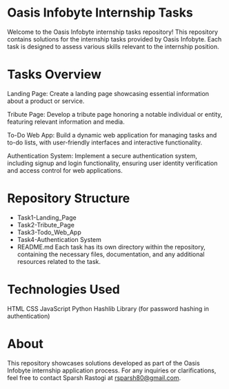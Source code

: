 # Oasis Infobyte Internship Tasks

Welcome to the Oasis Infobyte internship tasks repository! This repository contains solutions for the internship tasks provided by Oasis Infobyte. Each task is designed to assess various skills relevant to the internship position.

# Tasks Overview

Landing Page:
Create a landing page showcasing essential information about a product or service.

Tribute Page:
Develop a tribute page honoring a notable individual or entity, featuring relevant information and media.

To-Do Web App:
Build a dynamic web application for managing tasks and to-do lists, with user-friendly interfaces and interactive functionality.

Authentication System:
Implement a secure authentication system, including signup and login functionality, ensuring user identity verification and access control for web applications.

# Repository Structure
 - Task1-Landing_Page
 - Task2-Tribute_Page
 - Task3-Todo_Web_App
 - Task4-Authentication System
 - README.md
Each task has its own directory within the repository, containing the necessary files, documentation, and any additional resources related to the task.

# Technologies Used
HTML
CSS
JavaScript
Python
Hashlib Library (for password hashing in authentication)

# About
This repository showcases solutions developed as part of the Oasis Infobyte internship application process. For any inquiries or clarifications, feel free to contact Sparsh Rastogi at rsparsh80@gmail.com.
